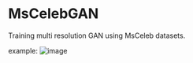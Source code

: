 # MsCelebGAN

Training multi resolution GAN using MsCeleb datasets.

example:
![image](https://github.com/SeuTao/MsCelebGAN/tree/master/images/results.png)

 
